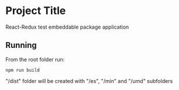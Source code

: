 # Project Title

React-Redux test embeddable package application

## Running

From the root folder run:
```
npm run build
```

"/dist" folder will be created with "/es", "/min" and "/umd" subfolders
